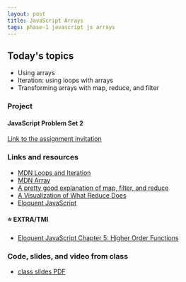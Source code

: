 ```yaml
---
layout: post
title: JavaScript Arrays
tags: phase-1 javascript js arrays
---
```


## Today's topics

- Using arrays
- Iteration: using loops with arrays
- Transforming arrays with map, reduce, and filter

### Project

#### JavaScript Problem Set 2

[Link to the assignment invitation](https://classroom.github.com/a/SteJui3c)

### Links and resources

- [MDN Loops and Iteration](https://developer.mozilla.org/en-US/docs/Web/JavaScript/Guide/Loops_and_iteration)
- [MDN Array](https://developer.mozilla.org/en-US/docs/Web/JavaScript/Reference/Global_Objects/Array)
- [A pretty good explanation of map, filter, and reduce](https://dev.to/chrisachard/map-filter-reduce-crash-course-5gan)
- [A Visualization of What Reduce Does](http://reduce.surge.sh/)
- [Eloquent JavaScript](https://eloquentjavascript.net/)

#### ⭐️ EXTRA/TMI

- [Eloquent JavaScript Chapter 5: Higher Order Functions](https://eloquentjavascript.net/05_higher_order.html)

### Code, slides, and video from class

- [class slides PDF](/slide-decks/js-arrays.pdf)

